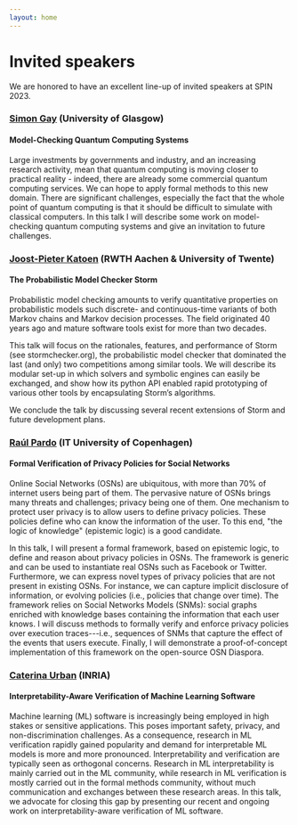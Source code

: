 ```yaml
---
layout: home
---
```


# Invited speakers

We are honored to have an excellent line-up of invited speakers at SPIN 2023.

### [Simon Gay](http://www.dcs.gla.ac.uk/~simon/) (University of Glasgow)

#### Model-Checking Quantum Computing Systems

Large investments by governments and industry, and an increasing research activity, mean that quantum computing is moving closer to practical reality - indeed, there are already some commercial quantum computing services. We can hope to apply formal methods to this new domain. There are significant challenges, especially the fact that the whole point of quantum computing is that it should be difficult to simulate with classical computers. In this talk I will describe some work on model-checking quantum computing systems and give an invitation to future challenges.

### [Joost-Pieter Katoen](https://people.utwente.nl/j.p.katoen) (RWTH Aachen & University of Twente)

#### The Probabilistic Model Checker Storm

Probabilistic model checking amounts to verify quantitative properties on probabilistic models such discrete- and continuous-time variants of both Markov chains and Markov decision processes. The field originated 40 years ago and mature software tools exist for more than two decades.

This talk will focus on the rationales, features, and performance of Storm (see stormchecker.org), the probabilistic model checker that dominated the last (and only) two competitions among similar tools. We will describe its modular set-up in which solvers and symbolic engines can easily be exchanged, and show how its python API enabled rapid prototyping of various other tools by encapsulating Storm’s algorithms.

We conclude the talk by discussing several recent extensions of Storm and future development plans.

### [Raúl Pardo](https://raulpardo.net) (IT University of Copenhagen)

#### Formal Verification of Privacy Policies for Social Networks

Online Social Networks (OSNs) are ubiquitous, with more than 70% of internet users being part of them. The pervasive nature of OSNs brings many threats and challenges; privacy being one of them. One mechanism to protect user privacy is to allow users to define privacy policies. These policies define who can know the information of the user. To this end, "the logic of knowledge" (epistemic logic) is a good candidate.

In this talk, I will present a formal framework, based on epistemic logic, to define and reason about privacy policies in OSNs. The framework is generic and can be used to instantiate real OSNs such as Facebook or Twitter. Furthermore, we can express novel types of privacy policies that are not present in existing OSNs. For instance, we can capture implicit disclosure of information, or evolving policies (i.e., policies that change over time). The framework relies on Social Networks Models (SNMs): social graphs enriched with knowledge bases containing the information that each user knows. I will discuss methods to formally verify and enforce privacy policies over execution traces---i.e., sequences of SNMs that capture the effect of the events that users execute. Finally, I will demonstrate a proof-of-concept implementation of this framework on the open-source OSN Diaspora.

### [Caterina Urban](https://caterinaurban.github.io/) (INRIA)

#### Interpretability-Aware Verification of Machine Learning Software

Machine learning (ML) software is increasingly being employed in high stakes or sensitive applications. This poses important safety, privacy, and non-discrimination challenges. As a consequence, research in ML verification rapidly gained popularity and demand for interpretable ML models is more and more pronounced. Interpretability and verification are typically seen as orthogonal concerns. Research in ML interpretability is mainly carried out in the ML community, while research in ML verification is mostly carried out in the formal methods community, without much communication and exchanges between these research areas. In this talk, we advocate for closing this gap by presenting our recent and ongoing work on interpretability-aware verification of ML software.
